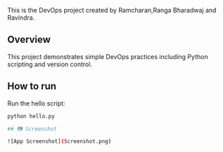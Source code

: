 

This is the DevOps project created by Ramcharan,Ranga Bharadwaj and Ravindra.

## Overview

This project demonstrates simple DevOps practices including Python scripting and version control.

## How to run


Run the hello script:

```bash
python hello.py

## 📷 Screenshot

![App Screenshot](Screenshot.png)

